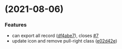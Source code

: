 # [](https://github.com/tu6ge/voyager-excel/compare/v2.0.0-beta1...v) (2021-08-06)


### Features

* can export all record ([df4abe7](https://github.com/tu6ge/voyager-excel/commit/df4abe795e17e66776a0523159c38f2f11f2a41a)), closes [#7](https://github.com/tu6ge/voyager-excel/issues/7)
* update icon and remove pull-right class ([e02d42e](https://github.com/tu6ge/voyager-excel/commit/e02d42e3dbd5f75e9dc23e06b4e8fb7d283196fd))



